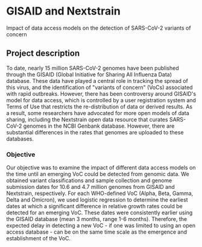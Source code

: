 # GISAID and Nextstrain
Impact of data access models on the detection of  SARS-CoV-2 variants of concern

## Project description
To date, nearly 15 million SARS-CoV-2 genomes have been published through the GISAID (Global Initiative for Sharing All Influenza Data) database. These data have played a central role in tracking the spread of this virus, and the identification of "variants of concern" (VoCs) associated with rapid outbreaks. However, there has been controversy around GISAID's model for data access, which is controlled by a user registration system and Terms of Use that restricts the re-distribution of data or derived results. As a result, some researchers have advocated for more open models of data sharing, including the Nextstrain open data resource that curates SARS-CoV-2 genomes in the NCBI Genbank database. However, there are substantial differences in the rates that genomes are uploaded to these databases.

### Objective
Our objective was to examine the impact of different data access models on the time until an emerging VoC could be detected from genomic data. We obtained variant classifications and sample collection and genome submission dates for 10.6 and 4.7 million genomes from GISAID and Nextstrain, respectively. For each WHO-defined VoC (Alpha, Beta, Gamma, Delta and Omicron), we used logistic regression to determine the earliest dates at which a significant difference in relative growth rates could be detected for an emerging VoC. These dates were consistently earlier using the GISAID database (mean 3 months, range 1-6 months). Therefore, the expected delay in detecting a new VoC - if one was limited to using an open access database - can be on the same time scale as the emergence and establishment of the VoC.
